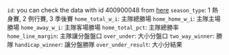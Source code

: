 `id`: you can check the data with id 400900048 from [here](http://www.espn.com/nba/game?gameId=400900048) 
`season_type`: 1 熱身賽, 2 例行賽, 3 季後賽 
`home_total_w_i`: 主隊總勝場 
`home_home_w_i`: 主隊主場勝場 
`home_away_w_i`: 主隊客場勝場 
`home_total_pct`: 主隊總勝率 
`home_line_margin`: 主隊讓分盤盤口 
`over_under`: 大小分盤口 
`two_way_winner`: 勝隊 
`handicap_winner`: 讓分盤勝隊 
`over_under_result`: 大小分結果 
